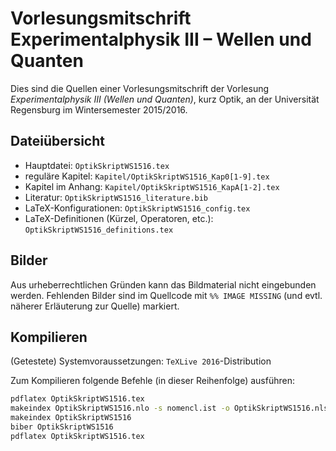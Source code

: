 # Vorlesungsmitschrift Experimentalphysik III – Wellen und Quanten
Dies sind die Quellen einer Vorlesungsmitschrift der Vorlesung
*Experimentalphysik III (Wellen und Quanten)*, kurz Optik, an der
Universität Regensburg im Wintersemester 2015/2016.

## Dateiübersicht
- Hauptdatei: `OptikSkriptWS1516.tex`
- reguläre Kapitel: `Kapitel/OptikSkriptWS1516_Kap0[1-9].tex`
- Kapitel im Anhang: `Kapitel/OptikSkriptWS1516_KapA[1-2].tex`
- Literatur: `OptikSkriptWS1516_literature.bib`
- LaTeX-Konfigurationen: `OptikSkriptWS1516_config.tex`
- LaTeX-Definitionen (Kürzel, Operatoren, etc.): `OptikSkriptWS1516_definitions.tex`

## Bilder
Aus urheberrechtlichen Gründen kann das Bildmaterial nicht eingebunden
werden.
Fehlenden Bilder sind im Quellcode mit `%% IMAGE MISSING` (und
evtl. näherer Erläuterung zur Quelle) markiert.

## Kompilieren
(Getestete) Systemvoraussetzungen: `TeXLive 2016`-Distribution

Zum Kompilieren folgende Befehle (in dieser Reihenfolge) ausführen:

```bash
pdflatex OptikSkriptWS1516.tex
makeindex OptikSkriptWS1516.nlo -s nomencl.ist -o OptikSkriptWS1516.nls
makeindex OptikSkriptWS1516
biber OptikSkriptWS1516
pdflatex OptikSkriptWS1516.tex
```
